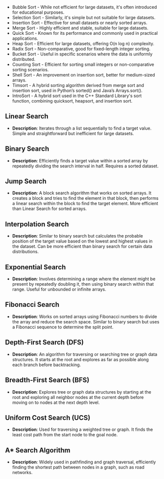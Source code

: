 - Bubble Sort - While not efficient for large datasets, it's often introduced for educational purposes.
- Selection Sort - Similarly, it's simple but not suitable for large datasets.
- Insertion Sort - Effective for small datasets or nearly sorted arrays.
- Merge Sort - Highly efficient and stable, suitable for large datasets.
- Quick Sort - Known for its performance and commonly used in practical applications.
- Heap Sort - Efficient for large datasets, offering O(n log n) complexity.
- Radix Sort - Non-comparative, good for fixed-length integer sorting.
- Bucket Sort - Useful in specific scenarios where the data is uniformly distributed.
- Counting Sort - Efficient for sorting small integers or non-comparative sorting scenarios.
- Shell Sort - An improvement on insertion sort, better for medium-sized arrays.
- Timsort - A hybrid sorting algorithm derived from merge sort and insertion sort, used in Python’s sorted() and Java’s Arrays.sort().
- IntroSort - A hybrid sort used in the C++ Standard Library's sort function, combining quicksort, heapsort, and insertion sort.

## Linear Search

- **Description**: Iterates through a list sequentially to find a target value. Simple and straightforward but inefficient for large datasets.

## Binary Search

- **Description**: Efficiently finds a target value within a sorted array by repeatedly dividing the search interval in half. Requires a sorted dataset.

## Jump Search

- **Description**: A block search algorithm that works on sorted arrays. It creates a block and tries to find the element in that block, then performs a linear search within the block to find the target element. More efficient than Linear Search for sorted arrays.

## Interpolation Search

- **Description**: Similar to binary search but calculates the probable position of the target value based on the lowest and highest values in the dataset. Can be more efficient than binary search for certain data distributions.

## Exponential Search

- **Description**: Involves determining a range where the element might be present by repeatedly doubling it, then using binary search within that range. Useful for unbounded or infinite arrays.

## Fibonacci Search

- **Description**: Works on sorted arrays using Fibonacci numbers to divide the array and reduce the search space. Similar to binary search but uses a Fibonacci sequence to determine the split point.

## Depth-First Search (DFS)

- **Description**: An algorithm for traversing or searching tree or graph data structures. It starts at the root and explores as far as possible along each branch before backtracking.

## Breadth-First Search (BFS)

- **Description**: Explores tree or graph data structures by starting at the root and exploring all neighbor nodes at the current depth before moving on to nodes at the next depth level.

## Uniform Cost Search (UCS)

- **Description**: Used for traversing a weighted tree or graph. It finds the least cost path from the start node to the goal node.

## A* Search Algorithm

- **Description**: Widely used in pathfinding and graph traversal, efficiently finding the shortest path between nodes in a graph, such as road networks.
